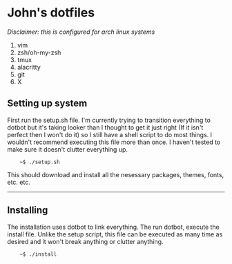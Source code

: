 # John's dotfiles

*Disclaimer: this is configured for arch linux systems*

1. vim
2. zsh/oh-my-zsh
3. tmux
4. alacritty
5. git
6. X

## Setting up system

First run the setup.sh file. I'm currently trying to transition everything to
dotbot but it's taking looker than I thought to get it just right (If it isn't
perfect then I won't do it) so I still have a shell script to do most things. I
wouldn't recommend executing this file more than once. I haven't tested to make
sure it doesn't clutter everything up.
```
    ~$ ./setup.sh
```
This should download and install all the nesessary packages, themes, fonts,
etc. etc.

----------------------

## Installing
The installation uses dotbot to link everything. The run dotbot, execute the
install file. Unlike the setup script, this file can be executed as many time
as desired and it won't break anything or clutter anything.

```
    ~$ ./install
```



